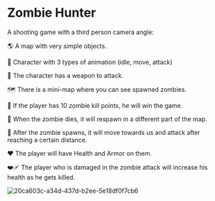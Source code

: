 # Zombie Hunter
A shooting game with a third person camera angle:

:earth_americas: A map with very simple objects.

:bearded_person: Character with 3 types of animation (idle, move, attack)

:gun: The character has a weapon to attack.

:world_map: There is a mini-map where you can see spawned zombies.

:star2: If the player has 10 zombie kill points, he will win the game.

:zombie: When the zombie dies, it will respawn in a different part of the map.

:runner: After the zombie spawns, it will move towards us and attack after reaching a certain distance.

:heart: The player will have Health and Armor on them.

:mending_heart: The player who is damaged in the zombie attack will increase his health as he gets killed.

![20ca603c-a34d-437d-b2ee-5e18df0f7cb6](https://user-images.githubusercontent.com/58405854/179869134-7aa463dc-304e-42e0-ba45-77c647b4b900.jpg)
